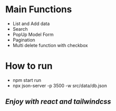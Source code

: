 # Main Functions
- List and Add data 
- Search 
- PopUp Model Form
- Pagination
- Multi delete function with checkbox


# How to run
- npm start run
- npx json-server -p 3500 -w src/data/db.json

## _Enjoy with react and tailwindcss_